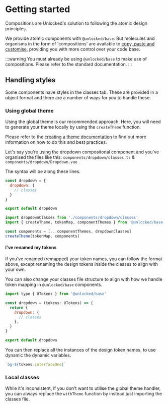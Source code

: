 # Getting started

Compositions are Unlocked's solution to following the atomic design principles.

We provide atomic components with `@unlocked/base`. But molecules and organisms in the form of 'compositions' are available to [copy, paste and customise](https://unlocked.to/compositions), providing you with more control over your code base.

:::warning 
You must already be using `@unlocked/base` to make use of compositions. Please refer to the standard documentation.
:::

## Handling styles

Some components have styles in the classes tab. These are provided in a object format and there are a number of ways for you to handle these. 

### Using global theme

Using the global theme is our recommended approach. Here, you will need to generate your theme locally by using the `createTheme` function.

Please refer to the [creating a theme documentation](/getting-started/creating-a-theme) to find out more information on how to do this and best practices.

Let's say you're using the dropdown compositonal component and you've organised the files like this: `components/dropdown/classes.ts` & `components/dropdown/Dropdown.vue`

The syntax will be along these lines.

```js
const dropdown = { 
  dropdown: {
    // classes
  }
}

export default dropdown
```

```js
import dropdownClasses from './components/dropdown/classes'
import { createTheme, tokenMap, componentThemes } from '@unlocked/base'

const components = [...componentThemes, dropdownClasses]
createTheme(tokenMap, components)
```

#### I've renamed my tokens

If you've renamed (remapped) your token names, you can follow the format above, except renaming the design tokens inside the classes to align with your own. 

You can also change your classes file structure to align with how we handle token mapping in `@unlocked/base` components.

```js
import type { UTokens } from '@unlocked/base'

const dropdown = (tokens: UTokens) => {
  return {
    dropdown: {
      // classes
    },
  }
}

export default dropdown
```

You can then replace all the instances of the design token names, to use dynamic the dynamic variables. 

```js
`bg-${tokens.interfaceOne}`
```

### Local classes

While it's inconsistent, if you don't want to utilise the global theme handler, you can always replace the `withTheme` function by instead just importing the classes file.


